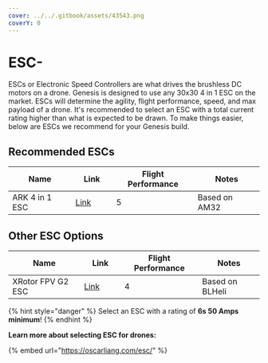 ```yaml
---
cover: ../../.gitbook/assets/43543.png
coverY: 0
---
```


# ESC-

ESCs or Electronic Speed Controllers are what drives the brushless DC motors on a drone. Genesis is designed to use any 30x30 4 in 1 ESC on the market. ESCs will determine the agility, flight performance, speed, and max payload of a drone. It's recommended to select an ESC with a total current rating higher than what is expected to be drawn. To make things easier, below are ESCs we recommend for your Genesis build.



## Recommended ESCs

<table><thead><tr><th>Name</th><th width="66">Link</th><th data-type="rating" data-max="5">Flight Performance</th><th>Notes</th></tr></thead><tbody><tr><td>ARK 4 in 1 ESC</td><td><a href="https://arkelectron.com/product/ark-4in1-esc/">Link</a></td><td>5</td><td>Based on AM32</td></tr></tbody></table>

## Other ESC Options

<table><thead><tr><th>Name</th><th width="65">Link</th><th data-type="rating" data-max="5">Flight Performance</th><th>Notes</th></tr></thead><tbody><tr><td>XRotor FPV G2 ESC</td><td><a href="https://www.brainfpv.com/product/xrotor-fpv-g2-esc-4in1-65a/">Link</a></td><td>4</td><td>Based on BLHeli</td></tr></tbody></table>

{% hint style="danger" %}
Select an ESC with a rating of **6s 50 Amps minimum**!&#x20;
{% endhint %}



**Learn more about selecting ESC for drones:**

{% embed url="https://oscarliang.com/esc/" %}
